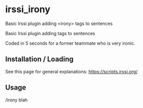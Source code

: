 # irssi_irony
Basic Irssi plugin adding &lt;irony> tags to sentences

Basic Irssi plugin adding <cool story bro> tags to sentences

Coded in 5 seconds for a former teammate who is very ironic.

## Installation / Loading
See this page for general explanations: https://scripts.irssi.org/

## Usage

/irony blah
